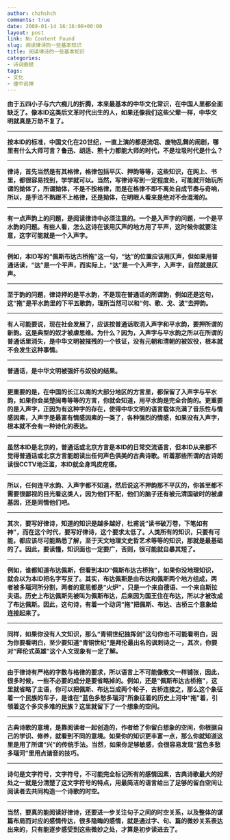 ```yaml
---
author: chzhshch
comments: true
date: 2008-01-14 16:16:08+00:00
layout: post
link: No Content Found
slug: 阅读律诗的一些基本知识
title: 阅读律诗的一些基本知识
categories:
- 诗词曲赋
tags:
- 文化
- 缠中说禅
---
```


			

**由于五四小子与六六痴儿的折腾，本来最基本的中华文化常识，在中国人里都全面缺乏了。像本ID这类后文革时代出生的人，如果还像我们这些父辈一样，中华文明就真是万劫不复了。**

** **

**按本ID的标准，中国文化在20世纪，一直上演的都是流氓、废物乱舞的闹剧，哪里有什么大师可言？鲁迅、胡适、熊十力都能大师的时代，不是垃圾时代是什么？**

** **

**律诗，首先当然是有其格律，格律包括平仄、押韵等等，这些知识，在网上、书里，都很容易找到，学学就可以。当然，写律诗写到一定程度处，可能就开始玩所谓的拗体了，所谓拗体，不是不按格律，而是在格律不即不离处自成节奏与奇响，所以，是手法不熟跟不上格律，还是拗体，在明眼人看来是绝对不会混淆的。**

** **

**有一点声韵上的问题，是阅读律诗中必须注意的。一个是入声字的问题，一个是平水韵的问题。有些人看，怎么这诗在该用仄声的地方用了平声，这时候你就要注意，这字可能就是一个入声字。**

** **

**例如，本ID写的“佩斯布达古桥拖”这一句，“达”的位置应该用仄声，但如果用普通话读，“达”是一个平声，而实际上，“达”是一个入声字，入声字，自然就是仄声。**

** **

**至于韵的问题，律诗押的是平水韵，不是现在普通话的所谓韵，例如还是这句，这“拖”是平水韵里的****下平五歌****韵，理所当然可以和“何、歌、戈、波”去押韵。**

** **

**有人可能要说，现在社会发展了，应该按普通话取消入声字和平水韵，要押所谓的新韵。这是典型的奴才被虐思维。为什么？因为，入声字与平水韵之所以在所谓的普通话里消失，是中华文明被摧残的一个铁证，没有元朝和清朝的被奴役，根本就不会发生这种事情。**

** **

**普通话，是中华文明被强奸与奴役的结果。**

** **

**更重要的是，在中国的长江以南的大部分地区的方言里，都保留了入声字与平水韵，如果你会吴楚闽粤等等的方言，你就会知道，用平水韵是完全合韵的。更重要的是入声字，正因为有这种字的存在，使得中华文明的语言载体充满了音乐性与情感因素，入声字是最富有情感因素的一类了，各种强烈的情感，如果没有入声字，根本就不会有一种诗化的表达。**

** **

**虽然本ID是北京的，普通话或北京方言是本ID的日常交流语言，但本ID从来都不觉得普通话或北京方言能朗读出任何声色俱美的古典诗歌。听着那些所谓的古诗朗读很CCTV地泛滥，本ID就全身鸡皮疙瘩。**

** **

**所以，任何连平水韵、入声字都不知道，然后说这不押韵那不平仄的，你甚至都不需要很鄙视的目光看这类人，因为他们不配，他们的脑子还有被元清国破时的被虐基因，还是同情他们吧。**

** **

**其次，要写好律诗，知道的知识是越多越好，杜甫说“读书破万卷，下笔如有神”，而在这个时代，要写好律诗，这个要求太低了。人类所有的知识，只要有可能，都应该尽可能熟悉了解，至于天文地理文史哲艺术等等的知识，那就是最基础的了。因此，要读懂，知识面也一定要广，否则，很可能就自暴其短了。**

** **

**例如，谁都知道布达佩斯，但看到本ID“佩斯布达古桥拖”，如果你没地理知识，就会以为本ID把名字写反了。其实，布达佩斯是由布达和佩斯两个地方组成，两者被多瑙河所分割，两者的意思都是“火炉”，只是一个来自德语、一个来自斯拉夫语。历史上布达佩斯先被叫为佩斯布达，后来因为国王住在布达，所以才被改成了布达佩斯。因此，这句诗，有着一个动词“拖”把佩斯、布达、古桥三个意象给连接起来了。**

** **

**同样，如果你没有人文知识，那么“青铜世纪独挥剑”这句你也不可能看明白，因为你要看明白，至少要知道“青铜世纪”是拜伦最出名的讽刺诗之一，其次，你要对“拜伦式英雄”这个人文现象有一定了解。**

** **

**由于律诗有严格的字数与格律的要求，所以语言上不可能像散文一样铺张，因此，很多时候，一些不必要的成分是要省略掉的。例如，还是“佩斯布达古桥拖”，这里就省略了主语，你可以把佩斯、布达当成两个轮子，古桥连接之，那么这个象征着一个民族的车子，是谁在“蓝色多愁多瑙河”所象征着的历史上河中“拖”着，引领着这个多灾多难的民族？这里就留下了一个想象的空间。**

** **

**古典诗歌的意境，是靠阅读者一起创造的，作者给了你留白想象的空间，你根据自己的学识、修养，就看到不同的意境。如果你的知识更丰富一点，那么你就知道这里是用了所谓“兴”的传统手法。当然，如果你足够敏感，会很容易发现“蓝色多愁多瑙河”里用点谐音的技巧。**

** **

**诗句是文字符号，文字符号，不可能完全标记所有的感情因素，古典诗歌最大的好处之一就是分清楚了这文字符号的特点，用最简洁的语言给出了足够的留白空间让阅读者去共同构造一个诗歌的时空。**

** **

**当然，要真的能阅读好律诗，还要进一步关注句子之间的时空关系，以及整体的谋篇布局而对应的感情传达，很多隐晦的感情，就是通过字、句、篇的微妙关系表达出来的，只有能逐步感受到这些微妙之处，才算是初步读进去了。**
